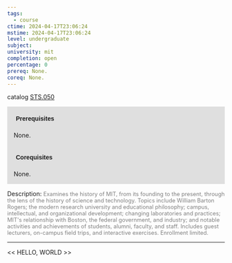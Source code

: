 ```yaml
---
tags:
  - course
ctime: 2024-04-17T23:06:24
mstime: 2024-04-17T23:06:24
level: undergraduate
subject: 
university: mit
completion: open
percentage: 0
prereq: None.
coreq: None.
---
```


catalog [STS.050](http://student.mit.edu/catalog/mSTSa.html#STS.050)

<span style="display: block; padding: 15px; background-color: rgb(100, 100, 100, 0.2);"><font id="m_prereq4199_0" style="display: block; font-family: Arial, sans-serif; font-weight: bold; padding: 5px">Prerequisites</font><br><span id="prereq4199_0">None.</span></span>
<span style="display: block; padding: 15px; background-color: rgb(100, 100, 100, 0.2);"><font id="m_coreq4199_0" style="display: block; font-family: Arial, sans-serif; font-weight: bold; padding: 5px">Corequisites</font><br><span id="coreq4199_0">None.</span></span>

<font style="">Description:</font>
<font style="color: grey; font-size: 0.8rem;">Examines the history of MIT, from its founding to the present, through the lens of the history of science and technology. Topics include William Barton Rogers; the modern research university and educational philosophy; campus, intellectual, and organizational development; changing laboratories and practices; MIT's relationship with Boston, the federal government, and industry; and notable activities and achievements of students, alumni, faculty, and staff. Includes guest lecturers, on-campus field trips, and interactive exercises. Enrollment limited.</font>



---

<< HELLO, WORLD >>
